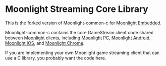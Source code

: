 # Moonlight Streaming Core Library

This is the forked version of Moonlight-common-c for [Moonlight Embedded](https://github.com/irtimmer/moonlight-embedded).

Moonlight-common-c contains the core GameStream client code shared between [Moonlight](https://moonlight-stream.org) clients, including [Moonlight PC](https://github.com/moonlight-stream/moonlight-qt), [Moonlight Android](https://github.com/moonlight-stream/moonlight-android), [Moonlight iOS](https://github.com/moonlight-stream/moonlight-ios), and [Moonlight Chrome](https://github.com/moonlight-stream/moonlight-chrome).

If you are implementing your own Moonlight game streaming client that can use a C library, you probably want the code here.
